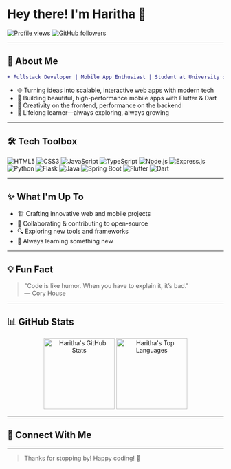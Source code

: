 # Hey there! I'm Haritha 👋

[![Profile views](https://komarev.com/ghpvc/?username=Haritha0705&color=blueviolet)](https://github.com/Haritha0705)
[![GitHub followers](https://img.shields.io/github/followers/Haritha0705?label=Followers&style=social)](https://github.com/Haritha0705)

---

## 🚀 About Me

```diff
+ Fullstack Developer | Mobile App Enthusiast | Student at University of Westminster
```

- 🌐 Turning ideas into scalable, interactive web apps with modern tech
- 📱 Building beautiful, high-performance mobile apps with Flutter & Dart
- 🎨 Creativity on the frontend, performance on the backend
- 🧠 Lifelong learner—always exploring, always growing

---

## 🛠️ Tech Toolbox

![HTML5](https://img.shields.io/badge/-HTML5-E34F26?style=flat&logo=html5&logoColor=white)
![CSS3](https://img.shields.io/badge/-CSS3-1572B6?style=flat&logo=css3&logoColor=white)
![JavaScript](https://img.shields.io/badge/-JavaScript-F7DF1E?style=flat&logo=javascript&logoColor=black)
![TypeScript](https://img.shields.io/badge/-TypeScript-3178C6?style=flat&logo=typescript&logoColor=white)
![Node.js](https://img.shields.io/badge/-Node.js-339933?style=flat&logo=node.js&logoColor=white)
![Express.js](https://img.shields.io/badge/-Express.js-000000?style=flat&logo=express&logoColor=white)
![Python](https://img.shields.io/badge/-Python-3776AB?style=flat&logo=python&logoColor=white)
![Flask](https://img.shields.io/badge/-Flask-000000?style=flat&logo=flask&logoColor=white)
![Java](https://img.shields.io/badge/-Java-007396?style=flat&logo=java&logoColor=white)
![Spring Boot](https://img.shields.io/badge/-Spring%20Boot-6DB33F?style=flat&logo=spring-boot&logoColor=white)
![Flutter](https://img.shields.io/badge/-Flutter-02569B?style=flat&logo=flutter&logoColor=white)
![Dart](https://img.shields.io/badge/-Dart-0175C2?style=flat&logo=dart&logoColor=white)

---

## ✨ What I'm Up To

- 🏗️ Crafting innovative web and mobile projects
- 🤝 Collaborating & contributing to open-source
- 🔍 Exploring new tools and frameworks
- 🌱 Always learning something new

---

## 💡 Fun Fact

> "Code is like humor. When you have to explain it, it’s bad."  
> — Cory House

---

## 📊 GitHub Stats

<p align="center">
  <img src="https://github-readme-stats.vercel.app/api?username=Haritha0705&show_icons=true&theme=radical" alt="Haritha's GitHub Stats" height="165">
  <img src="https://github-readme-stats.vercel.app/api/top-langs/?username=Haritha0705&layout=compact&theme=radical" alt="Haritha's Top Languages" height="165">
</p>

---

## 🔗 Connect With Me

<!-- Add your social links below! -->
<!-- [![LinkedIn](https://img.shields.io/badge/-LinkedIn-0077B5?style=flat&logo=linkedin&logoColor=white)](YOUR_LINKEDIN_URL) -->
<!-- [![Twitter](https://img.shields.io/badge/-Twitter-1DA1F2?style=flat&logo=twitter&logoColor=white)](YOUR_TWITTER_URL) -->
<!-- [![Portfolio](https://img.shields.io/badge/-Portfolio-24292E?style=flat&logo=github&logoColor=white)](YOUR_PORTFOLIO_URL) -->

---

> Thanks for stopping by! Happy coding! 🚀
